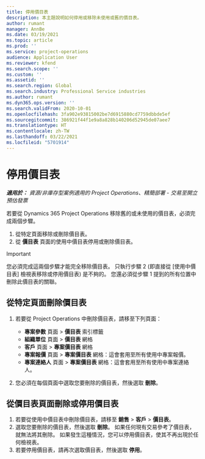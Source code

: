 ```yaml
---
title: 停用價目表
description: 本主題說明如何停用或移除未使用或舊的價目表。
author: rumant
manager: AnnBe
ms.date: 03/19/2021
ms.topic: article
ms.prod: ''
ms.service: project-operations
audience: Application User
ms.reviewer: kfend
ms.search.scope: ''
ms.custom: ''
ms.assetid: ''
ms.search.region: Global
ms.search.industry: Professional Service industries
ms.author: rumant
ms.dyn365.ops.version: ''
ms.search.validFrom: 2020-10-01
ms.openlocfilehash: 3fa902e93815002be7d6915880cd7759dbbde5ef
ms.sourcegitcommit: 386921f44f1e9a8a828b140206d52945de07aee7
ms.translationtype: HT
ms.contentlocale: zh-TW
ms.lasthandoff: 03/22/2021
ms.locfileid: "5701914"
---
```

# <a name="deactivate-price-lists"></a>停用價目表 

_**適用於：** 資源/非庫存型案例適用的 Project Operations、精簡部署 - 交易至開立預估發票_

若要從 Dynamics 365 Project Operations 移除舊的或未使用的價目表，必須完成兩個步驟。 

1. 從特定頁面移除或刪除價目表。
2. 從 **價目表** 頁面的使用中價目表停用或刪除價目表。

>[!IMPORTANT]
> 您必須完成這兩個步驟才能完全移除價目表。 只執行步驟 2 (即直接從 [使用中價目表] 檢視表移除或停用價目表) 是不夠的。 您還必須從步驟 1 提到的所有位置中刪除此價目表的關聯。

## <a name="delete-the-price-list-from-specific-pages"></a>從特定頁面刪除價目表
1. 若要從 Project Operations 中刪除價目表，請移至下列頁面：  

      - **專案參數** 頁面 > **價目表** 索引標籤
      - **組織單位** 頁面 > **價目表** 網格
      - **客戶** 頁面 > **專案價目表** 網格
      - **專案報價** 頁面 > **專案價目表** 網格：這會套用至所有使用中專案報價。
      - **專案連絡人** 頁面 > **專案價目表** 網格：這會套用至所有使用中專案連絡人。

 2. 您必須在每個頁面中選取您要刪除的價目表，然後選取 **刪除**。 
 
## <a name="delete-or-deactivate-the-price-list-from-the-price-lists-page"></a>從價目表頁面刪除或停用價目表
 
1. 若要從使用中價目表中刪除價目表，請移至 **銷售** > **客戶** > **價目表**。 
2. 選取您要刪除的價目表，然後選取 **刪除**。 如果任何現有交易參考了價目表，就無法將其刪除。 如果發生這種情況，您可以停用價目表，使其不再出現於任何檢視表。 
3. 若要停用價目表，請再次選取價目表，然後選取 **停用**。   
